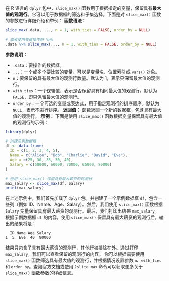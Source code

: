 在 R 语言的 `dplyr` 包中，`slice_max()` 函数用于根据指定的变量，保留具有**最大值的观测行**。它可以用于数据框的筛选和子集选择。下面是对 `slice_max()` 函数的参数进行详细介绍和举例：
**函数语法：**
```R
slice_max(.data, ..., n = 1, with_ties = FALSE, order_by = NULL)

# 或者使用管道操作符 %>%
.data %>% slice_max(..., n = 1, with_ties = FALSE, order_by = NULL)
```
**参数说明：**
- `.data`：要操作的数据框。
- `...`：一个或多个要比较的变量，可以是变量名、位置索引或 `vars()` 对象。
- `n`：要保留的具有最大值的观测行数量。默认为 1，表示只保留最大值的观测行。
- `with_ties`：一个逻辑值，表示是否保留具有相同最大值的观测行。默认为 `FALSE`，即只保留最大值的观测行。
- `order_by`：一个可选的变量或表达式，用于指定观测行的排序顺序。默认为 `NULL`，表示不进行排序。
**返回值：**
函数返回一个新的数据框，包含具有最大值的观测行。
**示例：**
下面是使用 `slice_max()` 函数根据变量保留具有最大值的观测行的示例：
```R
library(dplyr)

# 创建示例数据框
df <- data.frame(
  ID = c(1, 2, 3, 4, 5),
  Name = c("Alice", "Bob", "Charlie", "David", "Eve"),
  Age = c(25, 30, 35, 30, 40),
  Salary = c(50000, 60000, 70000, 65000, 80000)
)

# 使用 slice_max() 保留具有最大薪资的观测行
max_salary <- slice_max(df, Salary)
print(max_salary)
```
在上述示例中，我们首先加载了 `dplyr` 包，并创建了一个示例数据框 `df`，包含一些列（例如 ID、Name、Age、Salary）。然后，我们使用 `slice_max()` 函数根据 `Salary` 变量保留具有最大薪资的观测行。最后，我们打印出结果 `max_salary`。
根据示例数据框 `df` 的内容，使用 `slice_max()` 保留具有最大薪资的观测行后，输出的结果将是：

```
  ID Name Age Salary
1  5  Eve  40  80000
```

结果只包含了具有最大薪资的观测行，其他行被排除在外。通过打印 `max_salary`，我们可以查看保留的观测行的内容。
你可以根据需要使用 `slice_max()` 函数筛选具有最大值的观测行，并根据情况设置参数 `n`、`with_ties` 和 `order_by`。查阅官方文档或使用 `?slice_max` 命令可以获取更多关于 `slice_max()` 函数参数的详细信息。